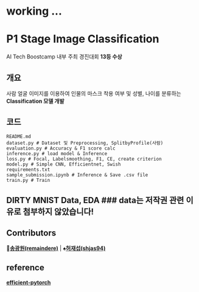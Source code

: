 # working ...  

# P1 Stage Image Classification    

AI Tech Boostcamp 내부 주최 경진대회 **13등 수상**  

## 개요   

사람 얼굴 이미지를 이용하여 인물의 마스크 착용 여부 및 성별, 나이를 분류하는 **Classification 모델 개발**

## 코드

```
README.md
dataset.py # Dataset 및 Preprocessing, SplitbyProfile(사람)
evaluation.py # Accuracy & F1 score calc
inference.py # load model & Inference
loss.py # Focal, Labelsmoothing, F1, CE, create criterion
model.py # Simple CNN, Efficientnet, Swish
requirements.txt
sample_submission.ipynb # Inference & Save .csv file
train.py # Train
```

## DIRTY MNIST Data, EDA  ### data는 저작권 관련 이유로 첨부하지 않았습니다!  


## Contributors
:floppy_disk:**[송광원(remaindere)](https://github.com/remaindere)** | :spades:**[허재섭(shjas94)](https://github.com/shjas94)**

## reference  
**[efficient-pytorch](https://github.com/lukemelas/EfficientNet-PyTorch)**  
   
